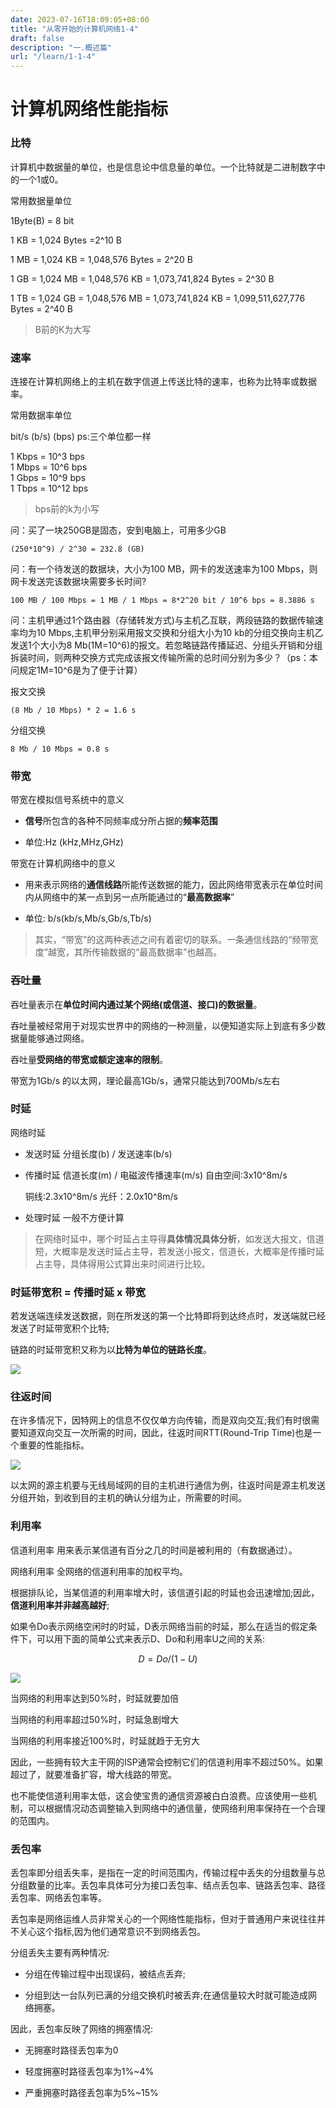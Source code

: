 ```yaml
---
date: 2023-07-16T18:09:05+08:00
title: "从零开始的计算机网络1-4"
draft: false
description: "一.概述篇"
url: "/learn/1-1-4"
---
```


# 计算机网络性能指标

### 比特

计算机中数据量的单位，也是信息论中信息量的单位。一个比特就是二进制数字中的一个1或0。

常用数据量单位

1Byte(B) = 8 bit

1 KB = 1,024 Bytes =2^10 B

1 MB = 1,024 KB = 1,048,576 Bytes = 2^20 B

1 GB = 1,024 MB = 1,048,576 KB = 1,073,741,824 Bytes = 2^30 B

1 TB = 1,024 GB = 1,048,576 MB = 1,073,741,824 KB = 1,099,511,627,776 Bytes = 2^40 B

> B前的K为大写

### 速率

连接在计算机网络上的主机在数字信道上传送比特的速率，也称为比特率或数据率。

常用数据率单位

bit/s (b/s) (bps) ps:三个单位都一样

1 Kbps = 10^3 bps  
1 Mbps = 10^6 bps  
1 Gbps = 10^9 bps  
1 Tbps = 10^12 bps

> bps前的k为小写

问：买了一块250GB是固态，安到电脑上，可用多少GB

```
(250*10^9) / 2^30 = 232.8 (GB)
```

问：有一个待发送的数据块，大小为100 MB，网卡的发送速率为100 Mbps，则网卡发送完该数据块需要多长时间?

```
100 MB / 100 Mbps = 1 MB / 1 Mbps = 8*2^20 bit / 10^6 bps = 8.3886 s 
```

问：主机甲通过1个路由器（存储转发方式)与主机乙互联，两段链路的数据传输速率均为10 Mbps,主机甲分别采用报文交换和分组大小为10 kb的分组交换向主机乙发送1个大小为8 Mb(1M=10^6)的报文。若忽略链路传播延迟、分组头开销和分组拆装时间，则两种交换方式完成该报文传输所需的总时间分别为多少？（ps：本问规定1M=10^6是为了便于计算）

报文交换

```
(8 Mb / 10 Mbps) * 2 = 1.6 s
```

分组交换

```
8 Mb / 10 Mbps = 0.8 s
```

### 带宽

带宽在模拟信号系统中的意义

- **信号**所包含的各种不同频率成分所占据的**频率范围**

- 单位:Hz (kHz,MHz,GHz)

带宽在计算机网络中的意义

- 用来表示网络的**通信线路**所能传送数据的能力，因此网络带宽表示在单位时间内从网络中的某一点到另一点所能通过的“**最高数据率**”

- 单位: b/s(kb/s,Mb/s,Gb/s,Tb/s)

> 其实，“带宽”的这两种表述之间有着密切的联系。一条通信线路的“频带宽度”越宽，其所传输数据的“最高数据率”也越高。

### 吞吐量

吞吐量表示在**单位时间内通过某个网络(或信道、接口)的数据量**。

吞吐量被经常用于对现实世界中的网络的一种测量，以便知道实际上到底有多少数据量能够通过网络。

吞吐量**受网络的带宽或额定速率的限制**。

带宽为1Gb/s 的以太网，理论最高1Gb/s，通常只能达到700Mb/s左右

### 时延

网络时延

- 发送时延 分组长度(b) / 发送速率(b/s)

- 传播时延 信道长度(m) / 电磁波传播速率(m/s) 自由空间:3x10^8m/s
  
  铜线:2.3x10^8m/s 光纤：2.0x10^8m/s

- 处理时延 一般不方便计算

> 在网络时延中，哪个时延占主导得**具体情况具体分析**，如发送大报文，信道短，大概率是发送时延占主导，若发送小报文，信道长，大概率是传播时延占主导，具体得用公式算出来时间进行比较。

### 时延带宽积 = 传播时延 x 带宽

若发送端连续发送数据，则在所发送的第一个比特即将到达终点时，发送端就已经发送了时延带宽积个比特;

链路的时延带宽积又称为以**比特为单位的链路长度**。

![](https://img.opt.lockey.icu/blog/1-4-1.png)

### 往返时间

在许多情况下，因特网上的信息不仅仅单方向传输，而是双向交互;我们有时很需要知道双向交互一次所需的时间，因此，往返时间RTT(Round-Trip Time)也是一个重要的性能指标。

![](https://img.opt.lockey.icu/blog/1-4-2.png)

以太网的源主机要与无线局域网的目的主机进行通信为例，往返时间是源主机发送分组开始，到收到目的主机的确认分组为止，所需要的时间。

### 利用率

信道利用率 用来表示某信道有百分之几的时间是被利用的（有数据通过）。

网络利用率 全网络的信道利用率的加权平均。

根据排队论，当某信道的利用率增大时，该信道引起的时延也会迅速增加;因此，**信道利用率并非越高越好**;

如果令Do表示网络空闲时的时延，D表示网络当前的时延，那么在适当的假定条件下，可以用下面的简单公式来表示D、Do和利用率U之间的关系:

$$
D = Do/(1-U)
$$

![](https://img.opt.lockey.icu/blog/1-4-3.png)

当网络的利用率达到50%时，时延就要加倍

当网络的利用率超过50%时，时延急剧增大

当网络的利用率接近100%时，时延就趋于无穷大

因此，一些拥有较大主干网的ISP通常会控制它们的信道利用率不超过50%。如果超过了，就要准备扩容，增大线路的带宽。

也不能使信道利用率太低，这会使宝贵的通信资源被白白浪费。应该使用一些机制，可以根据情况动态调整输入到网络中的通信量，使网络利用率保持在一个合理的范围内。

### 丢包率

丢包率即分组丢失率，是指在一定的时间范围内，传输过程中丢失的分组数量与总分组数量的比率。丢包率具体可分为接口丢包率、结点丢包率、链路丢包率、路径丢包率、网络丢包率等。

丢包率是网络运维人员非常关心的一个网络性能指标，但对于普通用户来说往往并不关心这个指标,因为他们通常意识不到网络丢包。

分组丢失主要有两种情况:

- 分组在传输过程中出现误码，被结点丢弃;

- 分组到达一台队列已满的分组交换机时被丢弃;在通信量较大时就可能造成网络拥塞。

因此，丢包率反映了网络的拥塞情况:

- 无拥塞时路径丢包率为0

- 轻度拥塞时路径丢包率为1%~4%

- 严重拥塞时路径丢包率为5%~15%
